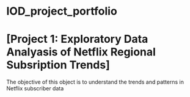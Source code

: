 # IOD_project_portfolio

# [Project 1: Exploratory Data Analyasis of Netflix Regional Subsription Trends]
The objective of this object is to understand the trends and patterns in Netflix subscriber data
  
